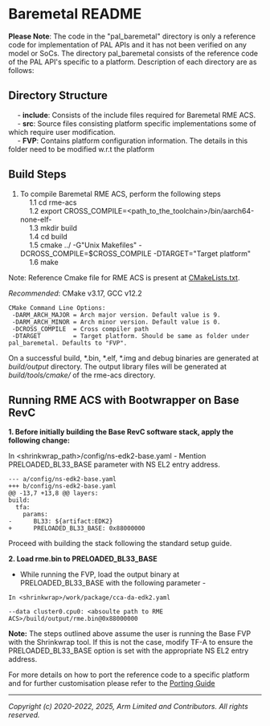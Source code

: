# Baremetal README
**Please Note**: The code in the "pal_baremetal" directory is only a reference code for implementation of PAL APIs and it has not been verified on any model or SoCs.
The directory pal_baremetal consists of the reference code of the PAL API's specific to a platform.
Description of each directory are as follows:

## Directory Structure

&emsp; - **include**: Consists of the include files required for Baremetal RME ACS. \
&emsp; - **src**: Source files consisting platform specific implementations some of which require user modification. \
&emsp; - **FVP**: Contains platform configuration information. The details in this folder need to be modified w.r.t the platform

## Build Steps

1. To compile Baremetal RME ACS, perform the following steps \
&emsp; 1.1 cd rme-acs \
&emsp; 1.2 export CROSS_COMPILE=<path_to_the_toolchain>/bin/aarch64-none-elf- \
&emsp; 1.3 mkdir build \
&emsp; 1.4 cd build \
&emsp; 1.5 cmake ../ -G"Unix Makefiles" -DCROSS_COMPILE=$CROSS_COMPILE -DTARGET="Target platform" \
&emsp; 1.6 make

Note: Reference Cmake file for RME ACS is present at [CMakeLists.txt](../../CMakeLists.txt).

*Recommended*: CMake v3.17, GCC v12.2
```
CMake Command Line Options:
 -DARM_ARCH_MAJOR = Arch major version. Default value is 9.
 -DARM_ARCH_MINOR = Arch minor version. Default value is 0.
 -DCROSS_COMPILE  = Cross compiler path
 -DTARGET         = Target platform. Should be same as folder under pal_baremetal. Defaults to "FVP".
```

On a successful build, *.bin, *.elf, *.img and debug binaries are generated at *build/output* directory. The output library files will be generated at *build/tools/cmake/* of the rme-acs directory.

## Running RME ACS with Bootwrapper on Base RevC

**1. Before initially building the Base RevC software stack, apply the following change:**

  In <shrinkwrap_path>/config/ns-edk2-base.yaml - Mention PRELOADED_BL33_BASE parameter with NS EL2 entry address.

```
--- a/config/ns-edk2-base.yaml
+++ b/config/ns-edk2-base.yaml
@@ -13,7 +13,8 @@ layers:
build:
  tfa:
    params:
-      BL33: ${artifact:EDK2}
+      PRELOADED_BL33_BASE: 0x88000000
```

  Proceed with building the stack following the standard setup guide.

**2. Load rme.bin to PRELOADED_BL33_BASE**
- While running the FVP, load the output binary at PRELOADED_BL33_BASE with the following parameter -
```
In <shrinkwrap>/work/package/cca-da-edk2.yaml

--data cluster0.cpu0: <absoulte path to RME ACS>/build/output/rme.bin@0x88000000
```

**Note:** The steps outlined above assume the user is running the Base FVP with the Shrinkwrap tool. If this is not the case, modify TF-A to ensure the PRELOADED_BL33_BASE option is set with the appropriate NS EL2 entry address.


For more details on how to port the reference code to a specific platform and for further customisation please refer to the [Porting Guide](../../Docs/Arm_RME_System_ACS_Platform_porting_guide.rst)

-----------------

*Copyright (c) 2020-2022, 2025, Arm Limited and Contributors. All rights reserved.*
